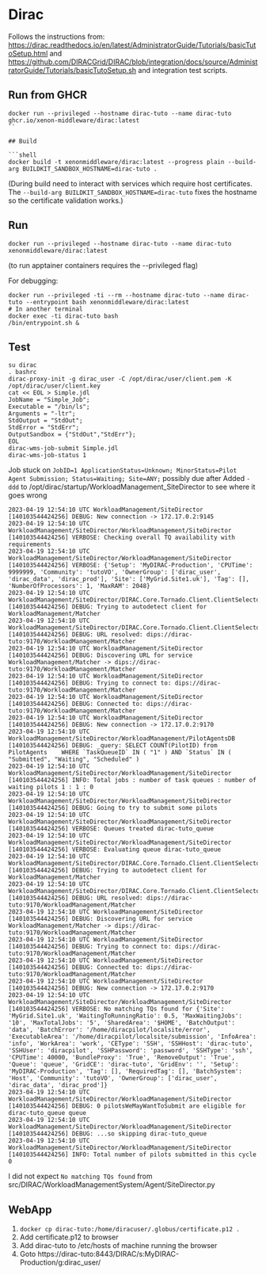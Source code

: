 # Dirac

Follows the instructions from:
https://dirac.readthedocs.io/en/latest/AdministratorGuide/Tutorials/basicTutoSetup.html
and
https://github.com/DIRACGrid/DIRAC/blob/integration/docs/source/AdministratorGuide/Tutorials/basicTutoSetup.sh
and integration test scripts.

## Run from GHCR

```shell
docker run --privileged --hostname dirac-tuto --name dirac-tuto ghcr.io/xenon-middleware/dirac:latest
``

## Build

```shell
docker build -t xenonmiddleware/dirac:latest --progress plain --build-arg BUILDKIT_SANDBOX_HOSTNAME=dirac-tuto .
```
(During build need to interact with services which require host certificates. The `--build-arg BUILDKIT_SANDBOX_HOSTNAME=dirac-tuto` fixes the hostname so the certificate validation works.)

## Run

```shell
docker run --privileged --hostname dirac-tuto --name dirac-tuto xenonmiddleware/dirac:latest
```
(to run apptainer containers requires the --privileged flag)

For debugging:

```shell
docker run --privileged -ti --rm --hostname dirac-tuto --name dirac-tuto --entrypoint bash xenonmiddleware/dirac:latest
# In another terminal
docker exec -ti dirac-tuto bash
/bin/entrypoint.sh &
```

## Test

```shell
su dirac
. bashrc
dirac-proxy-init -g dirac_user -C /opt/dirac/user/client.pem -K /opt/dirac/user/client.key
cat << EOL > Simple.jdl
JobName = "Simple_Job";
Executable = "/bin/ls";
Arguments = "-ltr";
StdOutput = "StdOut";
StdError = "StdErr";
OutputSandbox = {"StdOut","StdErr"};
EOL
dirac-wms-job-submit Simple.jdl
dirac-wms-job-status 1
```

Job stuck on `JobID=1 ApplicationStatus=Unknown; MinorStatus=Pilot Agent Submission; Status=Waiting; Site=ANY;` possibly due after
Added `-ddd` to /opt/dirac/startup/WorkloadManagement_SiteDirector to see where it goes wrong

```
2023-04-19 12:54:10 UTC WorkloadManagement/SiteDirector [140103544424256] DEBUG: New connection -> 172.17.0.2:9145
2023-04-19 12:54:10 UTC WorkloadManagement/SiteDirector/WorkloadManagement/SiteDirector [140103544424256] VERBOSE: Checking overall TQ availability with requirements
2023-04-19 12:54:10 UTC WorkloadManagement/SiteDirector/WorkloadManagement/SiteDirector [140103544424256] VERBOSE: {'Setup': 'MyDIRAC-Production', 'CPUTime': 9999999, 'Community': 'tutoVO', 'OwnerGroup': ['dirac_user', 'dirac_data', 'dirac_prod'], 'Site': ['MyGrid.Site1.uk'], 'Tag': [], 'NumberOfProcessors': 1, 'MaxRAM': 2048}
2023-04-19 12:54:10 UTC WorkloadManagement/SiteDirector/DIRAC.Core.Tornado.Client.ClientSelector [140103544424256] DEBUG: Trying to autodetect client for WorkloadManagement/Matcher
2023-04-19 12:54:10 UTC WorkloadManagement/SiteDirector/DIRAC.Core.Tornado.Client.ClientSelector [140103544424256] DEBUG: URL resolved: dips://dirac-tuto:9170/WorkloadManagement/Matcher
2023-04-19 12:54:10 UTC WorkloadManagement/SiteDirector [140103544424256] DEBUG: Discovering URL for service WorkloadManagement/Matcher -> dips://dirac-tuto:9170/WorkloadManagement/Matcher
2023-04-19 12:54:10 UTC WorkloadManagement/SiteDirector [140103544424256] DEBUG: Trying to connect to: dips://dirac-tuto:9170/WorkloadManagement/Matcher
2023-04-19 12:54:10 UTC WorkloadManagement/SiteDirector [140103544424256] DEBUG: Connected to: dips://dirac-tuto:9170/WorkloadManagement/Matcher
2023-04-19 12:54:10 UTC WorkloadManagement/SiteDirector [140103544424256] DEBUG: New connection -> 172.17.0.2:9170
2023-04-19 12:54:10 UTC WorkloadManagement/SiteDirector/WorkloadManagement/PilotAgentsDB [140103544424256] DEBUG: _query: SELECT COUNT(PilotID) from PilotAgents    WHERE `TaskQueueID` IN ( "1" ) AND `Status` IN ( "Submitted", "Waiting", "Scheduled" ) 
2023-04-19 12:54:10 UTC WorkloadManagement/SiteDirector/WorkloadManagement/SiteDirector [140103544424256] INFO: Total jobs : number of task queues : number of waiting pilots 1 : 1 : 0
2023-04-19 12:54:10 UTC WorkloadManagement/SiteDirector/WorkloadManagement/SiteDirector [140103544424256] DEBUG: Going to try to submit some pilots
2023-04-19 12:54:10 UTC WorkloadManagement/SiteDirector/WorkloadManagement/SiteDirector [140103544424256] VERBOSE: Queues treated dirac-tuto_queue
2023-04-19 12:54:10 UTC WorkloadManagement/SiteDirector/WorkloadManagement/SiteDirector [140103544424256] VERBOSE: Evaluating queue dirac-tuto_queue
2023-04-19 12:54:10 UTC WorkloadManagement/SiteDirector/DIRAC.Core.Tornado.Client.ClientSelector [140103544424256] DEBUG: Trying to autodetect client for WorkloadManagement/Matcher
2023-04-19 12:54:10 UTC WorkloadManagement/SiteDirector/DIRAC.Core.Tornado.Client.ClientSelector [140103544424256] DEBUG: URL resolved: dips://dirac-tuto:9170/WorkloadManagement/Matcher
2023-04-19 12:54:10 UTC WorkloadManagement/SiteDirector [140103544424256] DEBUG: Discovering URL for service WorkloadManagement/Matcher -> dips://dirac-tuto:9170/WorkloadManagement/Matcher
2023-04-19 12:54:10 UTC WorkloadManagement/SiteDirector [140103544424256] DEBUG: Trying to connect to: dips://dirac-tuto:9170/WorkloadManagement/Matcher
2023-04-19 12:54:10 UTC WorkloadManagement/SiteDirector [140103544424256] DEBUG: Connected to: dips://dirac-tuto:9170/WorkloadManagement/Matcher
2023-04-19 12:54:10 UTC WorkloadManagement/SiteDirector [140103544424256] DEBUG: New connection -> 172.17.0.2:9170
2023-04-19 12:54:10 UTC WorkloadManagement/SiteDirector/WorkloadManagement/SiteDirector [140103544424256] VERBOSE: No matching TQs found for {'Site': 'MyGrid.Site1.uk', 'WaitingToRunningRatio': 0.5, 'MaxWaitingJobs': '10', 'MaxTotalJobs': '5', 'SharedArea': '$HOME', 'BatchOutput': 'data', 'BatchError': '/home/diracpilot/localsite/error', 'ExecutableArea': '/home/diracpilot/localsite/submission', 'InfoArea': 'info', 'WorkArea': 'work', 'CEType': 'SSH', 'SSHHost': 'dirac-tuto', 'SSHUser': 'diracpilot', 'SSHPassword': 'password', 'SSHType': 'ssh', 'CPUTime': 40000, 'BundleProxy': 'True', 'RemoveOutput': 'True', 'Queue': 'queue', 'GridCE': 'dirac-tuto', 'GridEnv': '', 'Setup': 'MyDIRAC-Production', 'Tag': [], 'RequiredTag': [], 'BatchSystem': 'Host', 'Community': 'tutoVO', 'OwnerGroup': ['dirac_user', 'dirac_data', 'dirac_prod']}
2023-04-19 12:54:10 UTC WorkloadManagement/SiteDirector/WorkloadManagement/SiteDirector [140103544424256] DEBUG: 0 pilotsWeMayWantToSubmit are eligible for dirac-tuto_queue queue
2023-04-19 12:54:10 UTC WorkloadManagement/SiteDirector/WorkloadManagement/SiteDirector [140103544424256] DEBUG: ...so skipping dirac-tuto_queue
2023-04-19 12:54:10 UTC WorkloadManagement/SiteDirector/WorkloadManagement/SiteDirector [140103544424256] INFO: Total number of pilots submitted in this cycle 0
```

I did not expect `No matching TQs found` from src/DIRAC/WorkloadManagementSystem/Agent/SiteDirector.py

## WebApp

1. `docker cp dirac-tuto:/home/diracuser/.globus/certificate.p12 .`
2. Add certificate.p12 to browser
3. Add dirac-tuto to /etc/hosts of machine running the browser
4. Goto https://dirac-tuto:8443/DIRAC/s:MyDIRAC-Production/g:dirac_user/
